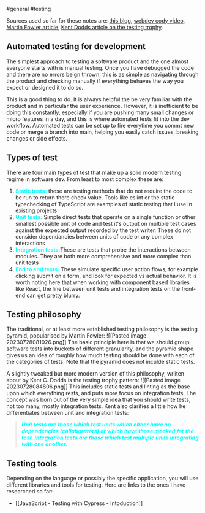 #general #testing

Sources used so far for these notes are: [this blog](https://moduscreate.com/blog/an-overview-of-unit-integration-and-e2e-testing/), [webdev cody video](https://www.youtube.com/watch?v=PzrhclEQp-M), [Martin Fowler article](https://martinfowler.com/articles/practical-test-pyramid.html),  [Kent Dodds article on the testing trophy](https://kentcdodds.com/blog/the-testing-trophy-and-testing-classifications).

## Automated testing for development
The simplest approach to testing a software product and the one almost everyone starts with is manual testing. Once you have debugged the code and there are no errors beign thrown, this is as simple as navigating through the product and checking manually if everything behaves the way you expect or designed it to do so.

This is a good thing to do. It is always helpful the be very familiar with the product and in particular the user experience. However, it is inefficient to be doing this constantly, especially if you are pushing many small changes or micro features in a day, and this is where automated tests fit into the dev workflow. Automated tests can be set up to fire everytime you commt new code or merge a branch into main, helping you easily catch issues, breaking changes or side effects.

## Types of test
There are four main types of test that make up a solid modern testing regime in software dev. From  least to most complex these are:
1. <span style="color: cyan; font-weight: bold;">Static tests:</span> these are testing methods that do not require the code to be run to return there check value. Tools like eslint or the static typechecking of TypeScript are examples of static testing that I use in existing projects
2. <span style="color: cyan; font-weight: bold;">Unit tests:</span> Simple direct tests that operate on a single function or other smallest possible unit of code and test it's output on multiple test cases against the expected output recorded by the test writer. These do not consider dependancies between units of code or any complex interactions
3. <span style="color: cyan; font-weight: bold;">Integration tests:</span>These are tests that probe the interactions between modules. They are both more comprehensive and more complex than unit tests
4. <span style="color: cyan; font-weight: bold;">End to end tests:</span> These simulate specific user action flows, for example clicking submit on a form, and look for expected vs actual behavior.
It is worth noting here that when working with component based libraries like React, the line between unit tests and integration tests on the front-end can get pretty blurry.

## Testing philosophy
The traditional, or at least more established testing philosophy is the testing pyramid, popularised by Martin Fowler:
![[Pasted image 20230728081026.png]]
The basic principle here is that we should group software tests into buckets of different granularity, and the pyramid shape gives us an idea of roughly how much testing should be done with each of the categories of tests. Note that the pyramid does not inculde static tests. 

A slightly tweaked but more modern version of this philosophy, wriiten about by Kent C. Dodds is the testing trophy pattern:
![[Pasted image 20230728084806.png]]
This includes static tests and linting as the base upon which everything rests, and puts more focus on integration tests. The concept was born out of the very simple idea that you should write tests, not too many, mostly integration tests. Kent also clarifies a little how he differentiates between unit and integration tests:
<blockquote style="font-weight: bold; font-style: italic; color: cyan;">Unit tests are those which test units which either have no dependencies (collaborators) or which have those mocked for the test. Integration tests are those which test multiple units integrating with one another.</blockquote>

## Testing tools
Depending on the language or possibly the specific application, you will use different libraries and tools for testing. Here are links to the ones I have researched so far:
- [[JavaScript - Testing with Cypress - Intoduction]]